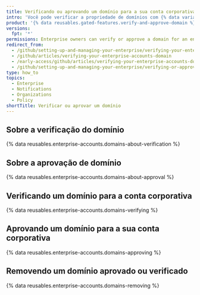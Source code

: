```yaml
---
title: Verificando ou aprovando um domínio para a sua conta corporativa
intro: 'Você pode verificar a propriedade de domínios com {% data variables.product.company_short %} para confirmar a identidade de organizações pertencentes à sua conta corporativa. Você também pode aprovar domínios que {% data variables.product.company_short %} pode enviar notificações de e-mail para integrantes de organizações pertencentes à sua conta corporativa.'
product: '{% data reusables.gated-features.verify-and-approve-domain %}'
versions:
  fpt: '*'
permissions: Enterprise owners can verify or approve a domain for an enterprise account.
redirect_from:
  - /github/setting-up-and-managing-your-enterprise/verifying-your-enterprise-accounts-domain
  - /github/articles/verifying-your-enterprise-accounts-domain
  - /early-access/github/articles/verifying-your-enterprise-accounts-domain
  - /github/setting-up-and-managing-your-enterprise/verifying-or-approving-a-domain-for-your-enterprise-account
type: how_to
topics:
  - Enterprise
  - Notifications
  - Organizations
  - Policy
shortTitle: Verificar ou aprovar um domínio
---
```


## Sobre a verificação do domínio

{% data reusables.enterprise-accounts.domains-about-verification %}

## Sobre a aprovação de domínio

{% data reusables.enterprise-accounts.domains-about-approval %}

## Verificando um domínio para a conta corporativa

{% data reusables.enterprise-accounts.domains-verifying %}

## Aprovando um domínio para a sua conta corporativa

{% data reusables.enterprise-accounts.domains-approving %}

## Removendo um domínio aprovado ou verificado

{% data reusables.enterprise-accounts.domains-removing %}
